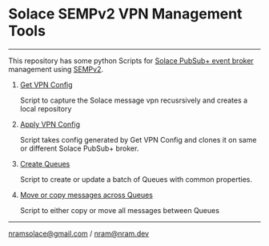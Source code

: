 # Solace SEMPv2 VPN Management Tools
---


This repository has some python Scripts for [Solace PubSub+ event broker](https://solace.com/products/event-broker/) management using [SEMPv2](https://docs.solace.com/Admin/SEMP/Using-SEMP.htm).

1. [Get VPN Config](docs/get-vpn-config.md)
	
	Script to capture the Solace message vpn recusrsively and creates a local repository

1. [Apply VPN Config](docs/apply-vpn-config.md)

	Script takes config generated by Get VPN Config and clones it on same or different Solace PubSub+ broker.

1. [Create Queues](docs/create-queues.md)

	Script to create or update a batch of Queues with common properties.

1. [Move or copy messages across Queues](docs/move-messages.md)

	Script to either copy or move all messages between Queues

---
nramsolace@gmail.com / nram@nram.dev